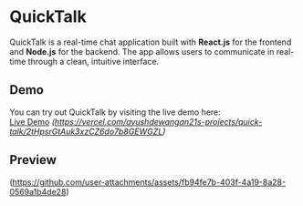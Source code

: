 # QuickTalk

QuickTalk is a real-time chat application built with **React.js** for the frontend and **Node.js** for the backend. The app allows users to communicate in real-time through a clean, intuitive interface.

## Demo

You can try out QuickTalk by visiting the live demo here:  
[Live Demo](#) *(https://vercel.com/ayushdewangan21s-projects/quick-talk/2tHpsrGtAuk3xzCZ6do7b8GEWGZL)*

## Preview 

(https://github.com/user-attachments/assets/fb94fe7b-403f-4a19-8a28-0569a1b4de28)
